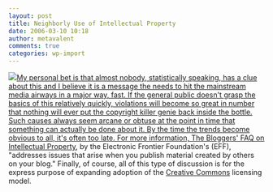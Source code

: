 ```yaml
---
layout: post
title: Neighborly Use of Intellectual Property
date: 2006-03-10 10:18
author: metavalent
comments: true
categories: wp-import
---
```

<!--Lead Photo --><a href="http://www.fastcompany.com/resources/networking/teten-allen/010906.html"><img src="https://web.archive.org/web/*/http://awebcamdarkly.com/"  

My personal bet is that almost nobody, statistically speaking, has a clue about this and I believe it is a message the needs to hit the mainstream media airways in a major way, fast.  If the general public doesn't grasp the basics of this relatively quickly, violations will become so great in number that nothing will ever put the copyright killer genie back inside the bottle.  Such causes always seem arcane or obtuse at the point in time that something can actually be done about it.  By the time the trends become obvious to all, it's often too late.  For more information, <a href="http://www.eff.org/bloggers/lg/faq-ip.php">The Bloggers' FAQ on Intellectual Property</a>, by the Electronic Frontier Foundation's (EFF), "addresses issues that arise when you publish material created by others on your blog."  Finally, of course, all of this type of discussion is for the express purpose of expanding adoption of the <a href="http://creativecommons.org/">Creative Commons</a> licensing model.
